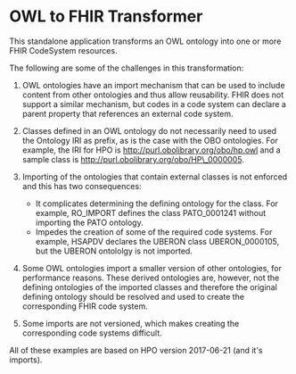 # OWL to FHIR Transformer

This standalone application transforms an OWL ontology into one or more FHIR CodeSystem resources. 

The following are some of the challenges in this transformation:

1. OWL ontologies have an import mechanism that can be used to include content from other ontologies and thus allow reusability. FHIR does not support a similar mechanism, but codes in a code system can declare a parent property that references an external code system.

2. Classes defined in an OWL ontology do not necessarily need to used the Ontology IRI as prefix, as is the case with the OBO ontologies. For example, the IRI for HPO is http://purl.obolibrary.org/obo/hp.owl and a sample class is http://purl.obolibrary.org/obo/HP\_0000005.

3. Importing of the ontologies that contain external classes is not enforced and this has two consequences:
    * It complicates determining the defining ontology for the class. For example, RO\_IMPORT defines the class PATO\_0001241 without importing the PATO ontology.
    * Impedes the creation of some of the required code systems. For example, HSAPDV declares the UBERON class UBERON_0000105, but the UBERON ontololgy is not imported.

4. Some OWL ontologies import a smaller version of other ontologies, for performance reasons. These derived ontologies are, however, not the defining ontologies of the imported classes and therefore the original defining ontology should be resolved and used to create the corresponding FHIR code system.

5. Some imports are not versioned, which makes creating the corresponding code systems difficult.

All of these examples are based on HPO version 2017\-06\-21 (and it's imports).
